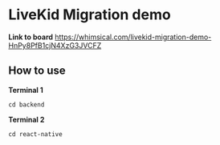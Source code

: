 # LiveKid Migration demo

**Link to board**
https://whimsical.com/livekid-migration-demo-HnPy8PfB1cjN4XzG3JVCFZ

## How to use

**Terminal 1**

```
cd backend
```

**Terminal 2**

```
cd react-native
```
